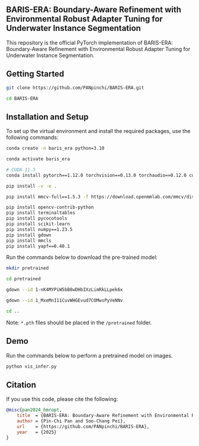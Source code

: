 ## BARIS-ERA: Boundary-Aware Refinement with Environmental Robust Adapter Tuning for Underwater Instance Segmentation
This repository is the official PyTorch implementation of BARIS-ERA: Boundary-Aware Refinement with Environmental Robust Adapter Tuning for Underwater Instance Segmentation.


## Getting Started
```bash
git clone https://github.com/PANpinchi/BARIS-ERA.git

cd BARIS-ERA
```

## Installation and Setup
To set up the virtual environment and install the required packages, use the following commands:
```bash
conda create -n baris_era python=3.10

conda activate baris_era 

# CUDA 11.3
conda install pytorch==1.12.0 torchvision==0.13.0 torchaudio==0.12.0 cudatoolkit=11.3 -c pytorch

pip install -v -e .

pip install mmcv-full==1.5.3 -f https://download.openmmlab.com/mmcv/dist/cu113/torch1.12.0/index.html

pip install opencv-contrib-python
pip install terminaltables
pip install pycocotools
pip install scikit-learn
pip install numpy==1.23.5
pip install gdown
pip install mmcls
pip install yapf==0.40.1
```
Run the commands below to download the pre-trained model:
```bash
mkdir pretrained

cd pretrained

gdown --id 1-nK4MYPiW5bB8wDHbIXzLimRkLLpek6x

gdown --id 1_MxeMnI11CuvWHGEvud7COMwsPyVeNNv

cd ..
```
Note: `*.pth` files should be placed in the `/pretrained` folder.


## Demo
Run the commands below to perform a pretrained model on images.
```bash
python vis_infer.py
```

## Citation
If you use this code, please cite the following:
```bibtex
@misc{pan2024_hmropt,
    title  = {BARIS-ERA: Boundary-Aware Refinement with Environmental Robust Adapter Tuning for Underwater Instance Segmentation},
    author = {Pin-Chi Pan and Soo-Chang Pei},
    url    = {https://github.com/PANpinchi/BARIS-ERA},
    year   = {2025}
}
```
